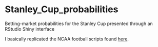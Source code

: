 Stanley_Cup_probabilities
=========================

Betting-market probabilities for the Stanley Cup presented through an RStudio Shiny interface

I basically replicated the NCAA football scripts found [here](https://github.com/jtwalsh0/NCAAF_probabilities).
